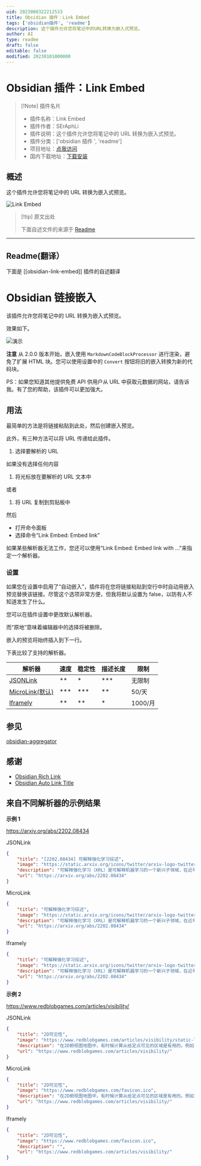 ```yaml
---
uid: 2023080322212533
title: Obsidian 插件：Link Embed
tags: ['obsidian插件', 'readme']
description: 这个插件允许您将笔记中的URL转换为嵌入式预览。
author: AI
type: readme
draft: false
editable: false
modified: 20230101000000
---
```


# Obsidian 插件：Link Embed

> [!Note] 插件名片
> - 插件名称：Link Embed
> - 插件作者：SErAphLi
> - 插件说明：这个插件允许您将笔记中的 URL 转换为嵌入式预览。
> - 插件分类：['obsidian 插件 ', 'readme']
> - 项目地址：[点我访问](https://github.com/Seraphli/obsidian-link-embed)
> - 国内下载地址：[下载安装](https://pkmer.cn/products/plugin/pluginMarket/?obsidian-link-embed)

## 概述

这个插件允许您将笔记中的 URL 转换为嵌入式预览。

![Link Embed](https://cdn.pkmer.cn/covers/obsidian-link-embed.gif!pkmer)

> [!tip] 原文出处
>
>下面自述文件的来源于 [Readme](https://ghproxy.net/https://raw.githubusercontent.com/Seraphli/obsidian-link-embed/main/README.md)
>

---

## Readme(翻译）

下面是 [[obsidian-link-embed]] 插件的自述翻译

# Obsidian 链接嵌入

该插件允许您将笔记中的 URL 转换为嵌入式预览。

效果如下。

![演示](https://raw.githubusercontent.com/Seraphli/obsidian-link-embed/main/docs/demo.gif)

**注意** 从 2.0.0 版本开始，嵌入使用 `MarkdownCodeBlockProcessor` 进行渲染，避免了扩展 HTML 块。您可以使用设置中的 `Convert` 按钮将旧的嵌入转换为新的代码块。

PS：如果您知道其他提供免费 API 供用户从 URL 中获取元数据的网站，请告诉我。有了您的帮助，该插件可以更加强大。

## 用法

最简单的方法是将链接粘贴到此处，然后创建嵌入预览。

此外，有三种方法可以将 URL 传递给此插件。

1. 选择要解析的 URL

如果没有选择任何内容

1. 将光标放在要解析的 URL 文本中

或者

1. 将 URL 复制到剪贴板中

然后

- 打开命令面板
- 选择命令“Link Embed: Embed link”

如果某些解析器无法工作，您还可以使用“Link Embed: Embed link with ...”来指定一个解析器。

### 设置

如果您在设置中启用了“自动嵌入”，插件将在您将链接粘贴到空行中时自动用嵌入预览替换该链接。尽管这个选项非常方便，但我将默认设置为 false，以防有人不知道发生了什么。

您可以在插件设置中更改默认解析器。

而“原地”意味着编辑器中的选择将被删除。

嵌入的预览将始终插入到下一行。

下表比较了支持的解析器。

| 解析器                                      | 速度   | 稳定性 | 描述长度 | 限制       |
| ------------------------------------------- | ------ | ------ | ----------- | ---------- |
| [JSONLink](https://jsonlink.io/)            | \*\*   | \*     | \*\*\*      | 无限制     |
| [MicroLink(默认)](https://microlink.io/) | \*\*\* | \*\*\* | \*\*        | 50/天     |
| [Iframely](https://iframely.com/)           | \*\*   | \*\*   | \*          | 1000/月 |

## 参见

[obsidian-aggregator](https://github.com/Seraphli/obsidian-aggregator)

## 感谢

- [Obsidian Rich Link](https://github.com/dhamaniasad/obsidian-rich-links)
- [Obsidian Auto Link Title](https://github.com/zolrath/obsidian-auto-link-title)

## 来自不同解析器的示例结果

**示例 1**

<https://arxiv.org/abs/2202.08434>

JSONLink

```json
{
	"title": "[2202.08434] 可解释强化学习综述",
	"image": "https://static.arxiv.org/icons/twitter/arxiv-logo-twitter-square.png",
	"description": "可解释强化学习（XRL）是可解释机器学习的一个新兴子领域，在近年来引起了相当大的关注。XRL的目标是阐明学习代理在顺序决策环境中的决策过程。在本综述中，我们提出了一个优先考虑强化学习设置的XRL文献分类法。我们根据这个分类法概述了技术。我们指出了文献中的空白，用以激励和概述未来工作的路线图。",
	"url": "https://arxiv.org/abs/2202.08434"
}
```

MicroLink

```json
{
	"title": "可解释强化学习综述",
	"image": "https://static.arxiv.org/icons/twitter/arxiv-logo-twitter-square.png",
	"description": "可解释强化学习（XRL）是可解释机器学习的一个新兴子领域，在近年来引起了相当大的关注。XRL的目标是阐明学习代理在顺序决策环境中的决策过程。在本综述中，我们提出了一个优先考虑强化学习设置的XRL文献分类法。我们概述了根据这个分类法的技术。我们指出了文献中的空白，用以激励和概述未来工作的路线图。",
	"url": "https://arxiv.org/abs/2202.08434"
}
```

Iframely

```json
{
	"title": "可解释强化学习综述",
	"image": "https://static.arxiv.org/icons/twitter/arxiv-logo-twitter-square.png",
	"description": "可解释强化学习（XRL）是可解释机器学习的一个新兴子领域，在近年来引起了相当大的关注。XRL的目标是阐明学习代理在顺序决策环境中的决策过程。...",
	"url": "https://arxiv.org/abs/2202.08434"
}
```

**示例 2**

<https://www.redblobgames.com/articles/visibility/>

JSONLink

```json
{
	"title": "2D可见性",
	"image": "https://www.redblobgames.com/articles/visibility/static-lightmap.png?2012-05-21-15-55-03",
	"description": "在2D俯视图地图中，有时候计算从给定点可见的区域是有用的。例如，您可能希望隐藏玩家位置不可见的内容，或者您可能想知道哪些区域会被火炬照亮。",
	"url": "https://www.redblobgames.com/articles/visibility/"
}
```

MicroLink

```json
{
	"title": "2D可见性",
	"image": "https://www.redblobgames.com/favicon.ico",
	"description": "在2D俯视图地图中，有时候计算从给定点可见的区域是有用的。例如，您可能希望隐藏玩家位置不可见的内容，或者您可能想知道哪些区域会被火炬照亮。",
	"url": "https://www.redblobgames.com/articles/visibility/"
}
```

Iframely

```json
{
	"title": "2D可见性",
	"image": "https://www.redblobgames.com/favicon.ico",
	"description": "",
	"url": "https://www.redblobgames.com/articles/visibility/"
}
```